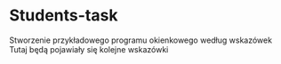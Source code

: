 # Students-task
Stworzenie przykładowego programu okienkowego według wskazówek
Tutaj będą pojawiały się kolejne wskazówki
